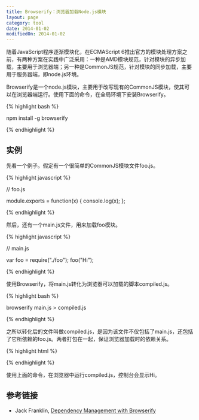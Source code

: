 ```yaml
---
title: Browserify：浏览器加载Node.js模块
layout: page
category: tool
date: 2014-01-02
modifiedOn: 2014-01-02
---
```


随着JavaScript程序逐渐模块化，在ECMAScript 6推出官方的模块处理方案之前，有两种方案在实践中广泛采用：一种是AMD模块规范，针对模块的异步加载，主要用于浏览器端；另一种是CommonJS规范，针对模块的同步加载，主要用于服务器端，即node.js环境。

Browserify是一个node.js模块，主要用于改写现有的CommonJS模块，使其可以在浏览器端运行。使用下面的命令，在全局环境下安装Browserify。

{% highlight bash %}

npm install -g browserify

{% endhighlight %}

## 实例

先看一个例子。假定有一个很简单的CommonJS模块文件foo.js。

{% highlight javascript %}

// foo.js

module.exports = function(x) {
    console.log(x);
};

{% endhighlight %}

然后，还有一个main.js文件，用来加载foo模块。

{% highlight javascript %}

// main.js

var foo = require("./foo");
foo("Hi");

{% endhighlight %}

使用Browserify，将main.js转化为浏览器可以加载的脚本compiled.js。

{% highlight bash %}

browserify main.js > compiled.js

{% endhighlight %}

之所以转化后的文件叫做compiled.js，是因为该文件不仅包括了main.js，还包括了它所依赖的foo.js。两者打包在一起，保证浏览器加载时的依赖关系。

{% highlight html %}

<script src="compiled.js"></script>

{% endhighlight %}

使用上面的命令，在浏览器中运行compiled.js，控制台会显示Hi。

## 参考链接

- Jack Franklin, [Dependency Management with Browserify](http://javascriptplayground.com/blog/2013/09/browserify/)
